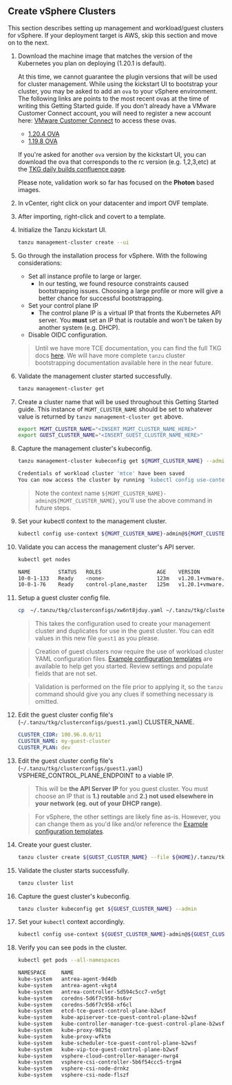 ## Create vSphere Clusters

This section describes setting up management and workload/guest clusters for
vSphere. If your deployment target is AWS, skip this section and move on to the
next.

1. Download the machine image that matches the version of the Kubernetes you plan on deploying (1.20.1 is default).

    At this time, we cannot guarantee the plugin versions that will be
    used for cluster management. While using the kickstart UI to bootstrap your
    cluster, you may be asked to add an `ova` to your vSphere environment. The
    following links are points to the most recent ovas at the time of writing
    this Getting Started guide. If you don't already have a VMware Customer Connect account, you will need to register a new account here: [VMware Customer Connect](http://my.vmware.com/) to access these ovas. 

    * [1.20.4
      OVA](http://build-squid.eng.vmware.com/build/mts/release/bora-17800251/publish/lin64/tkg_release/node/ova-photon-3-v1.20.4+vmware.1-tkg.0-2326554155028348692/photon-3-kube-v1.20.4+vmware.1-tkg.0-2326554155028348692.ova)
    * [1.19.8
      OVA](http://build-squid.eng.vmware.com/build/mts/release/bora-17759077/publish/lin64/tkg_release/node/ova-photon-3-v1.19.8+vmware.1-tkg.0-15338136437231643652/photon-3-kube-v1.19.8+vmware.1-tkg.0-15338136437231643652.ova)

    If you're asked for another `ova` version by the kickstart UI, you can
    download the ova that corresponds to the rc version (e.g. 1,2,3,etc) at the [TKG
    daily builds confluence
    page](https://confluence.eng.vmware.com/pages/viewpage.action?spaceKey=TKG&title=TKG+Release+Daily+Build#TKGReleaseDailyBuild-TKG1.3.0RC.3(March/09/2021)).

    Please note, validation work so far has focused on the **Photon** based
    images.

1. In vCenter, right click on your datacenter and import OVF template.

1. After importing, right-click and covert to a template.

1. Initialize the Tanzu kickstart UI.

    ```sh
    tanzu management-cluster create --ui
    ```

1. Go through the installation process for vSphere. With the following
   considerations:

   * Set all instance profile to large or larger.
     * In our testing, we found resource constraints caused bootstrapping
     issues. Choosing a large profile or more will give a better chance for
     successful bootstrapping.
   * Set your control plane IP
     * The control plane IP is a virtual IP that fronts the Kubernetes API
     server. You **must** set an IP that is routable and won't be taken by
     another system (e.g. DHCP).
   * Disable OIDC configuration.

    > Until we have more TCE documentation, you can find the full TKG docs
    > [here](https://docs.vmware.com/en/VMware-Tanzu-Kubernetes-Grid/1.2/vmware-tanzu-kubernetes-grid-12/GUID-mgmt-clusters-deploy-management-clusters.html).
    > We will have more complete `tanzu` cluster bootstrapping documentation available here in the near future.

1. Validate the management cluster started successfully.

    ```sh
    tanzu management-cluster get
    ```

1. Create a cluster name that will be used throughout this Getting Started guide. This instance of `MGMT_CLUSTER_NAME` should be set to whatever value is returned by `tanzu management-cluster get` above.

    ```sh
    export MGMT_CLUSTER_NAME="<INSERT_MGMT_CLUSTER_NAME_HERE>"
    export GUEST_CLUSTER_NAME="<INSERT_GUEST_CLUSTER_NAME_HERE>"
    ```

1. Capture the management cluster's kubeconfig.

    ```sh
    tanzu management-cluster kubeconfig get ${MGMT_CLUSTER_NAME} --admin

    Credentials of workload cluster 'mtce' have been saved
    You can now access the cluster by running 'kubectl config use-context mtce-admin@mtce'
    ```

    > Note the context name `${MGMT_CLUSTER_NAME}-admin@${MGMT_CLUSTER_NAME}`, you'll use the above command in
    > future steps.

1. Set your kubectl context to the management cluster.

    ```sh
    kubectl config use-context ${MGMT_CLUSTER_NAME}-admin@${MGMT_CLUSTER_NAME}
    ```

1. Validate you can access the management cluster's API server.

    ```sh
    kubectl get nodes

    NAME         STATUS   ROLES                  AGE    VERSION
    10-0-1-133   Ready    <none>                 123m   v1.20.1+vmware.2
    10-0-1-76    Ready    control-plane,master   125m   v1.20.1+vmware.2
    ```

1. Setup a guest cluster config file.

    ```sh
    cp  ~/.tanzu/tkg/clusterconfigs/xw6nt8jduy.yaml ~/.tanzu/tkg/clusterconfigs/guest1.yaml
    ```

   > This takes the configuration used to create your management cluster and
   > duplicates for use in the guest cluster. You can edit values in this new
   > file `guest1` as you please.

   [](ignored)

   > Creation of guest clusters now require the use of workload cluster YAML
   > configuration files.  [Example configuration templates](https://gitlab.eng.vmware.com/TKG/tkg-cli-providers/-/tree/cluster-templates/docs/cluster-templates)
   > are available to help get you started. Review settings and populate fields
   > that are not set.

   [](ignored)

   > Validation is performed on the file prior to applying it, so the `tanzu`
   > command should give you any clues if something necessary is omitted.

1. Edit the guest cluster config file's
   (`~/.tanzu/tkg/clusterconfigs/guest1.yaml`) CLUSTER_NAME.

   ```yaml
   CLUSTER_CIDR: 100.96.0.0/11
   CLUSTER_NAME: my-guest-cluster
   CLUSTER_PLAN: dev
   ```

1. Edit the guest cluster config file's
   (`~/.tanzu/tkg/clusterconfigs/guest1.yaml`) VSPHERE_CONTROL_PLANE_ENDPOINT to
   a viable IP.

   > This will be **the API Server IP** for you guest cluster. You must choose
   > an IP that is **1.) routable** and **2.) not used elsewhere in your network
   > (eg. out of your DHCP range)**.

   [](ignored)

   > For vSphere, the other settings are likely fine as-is. However, you can change
   > them as you'd like and/or reference the [Example configuration templates](https://gitlab.eng.vmware.com/TKG/tkg-cli-providers/-/tree/cluster-templates/docs/cluster-templates).

1. Create your guest cluster.

    ```sh
    tanzu cluster create ${GUEST_CLUSTER_NAME} --file ${HOME}/.tanzu/tkg/clusterconfigs/guest1.yaml
    ```

1. Validate the cluster starts successfully.

    ```sh
    tanzu cluster list
    ```

1. Capture the guest cluster's kubeconfig.

    ```sh
    tanzu cluster kubeconfig get ${GUEST_CLUSTER_NAME} --admin
    ```

1. Set your `kubectl` context accordingly.

    ```sh
    kubectl config use-context ${GUEST_CLUSTER_NAME}-admin@${GUEST_CLUSTER_NAME}
    ```

1. Verify you can see pods in the cluster.

    ```sh
    kubectl get pods --all-namespaces

    NAMESPACE     NAME                                                    READY   STATUS    RESTARTS   AGE
    kube-system   antrea-agent-9d4db                                      2/2     Running   0          3m42s
    kube-system   antrea-agent-vkgt4                                      2/2     Running   1          5m48s
    kube-system   antrea-controller-5d594c5cc7-vn5gt                      1/1     Running   0          5m49s
    kube-system   coredns-5d6f7c958-hs6vr                                 1/1     Running   0          5m49s
    kube-system   coredns-5d6f7c958-xf6cl                                 1/1     Running   0          5m49s
    kube-system   etcd-tce-guest-control-plane-b2wsf                      1/1     Running   0          5m56s
    kube-system   kube-apiserver-tce-guest-control-plane-b2wsf            1/1     Running   0          5m56s
    kube-system   kube-controller-manager-tce-guest-control-plane-b2wsf   1/1     Running   0          5m56s
    kube-system   kube-proxy-9825q                                        1/1     Running   0          5m48s
    kube-system   kube-proxy-wfktm                                        1/1     Running   0          3m42s
    kube-system   kube-scheduler-tce-guest-control-plane-b2wsf            1/1     Running   0          5m56s
    kube-system   kube-vip-tce-guest-control-plane-b2wsf                  1/1     Running   0          5m56s
    kube-system   vsphere-cloud-controller-manager-nwrg4                  1/1     Running   2          5m48s
    kube-system   vsphere-csi-controller-5b6f54ccc5-trgm4                 5/5     Running   0          5m49s
    kube-system   vsphere-csi-node-drnkz                                  3/3     Running   0          5m48s
    kube-system   vsphere-csi-node-flszf                                  3/3     Running   0          3m42s
    ```
